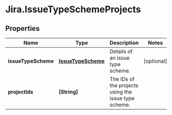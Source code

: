 # Jira.IssueTypeSchemeProjects

## Properties

Name | Type | Description | Notes
------------ | ------------- | ------------- | -------------
**issueTypeScheme** | [**IssueTypeScheme**](IssueTypeScheme.md) | Details of an issue type scheme. | [optional] 
**projectIds** | **[String]** | The IDs of the projects using the issue type scheme. | 



